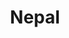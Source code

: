 ---
title: Nepal
crosslinks:
- youtubefactsbot
- FreeMadhesh
- youtubot
- india
- IndiaSpeaks
- indianews
- autotldr
- place
- bakchodi
- hinduism
- vexillology
- AskReddit
- nepalISP
- NoStupidQuestions
- polandball
- trees
- OutOfTheLoop
- autourbanbot
- pakistan
- gonewildstories
---